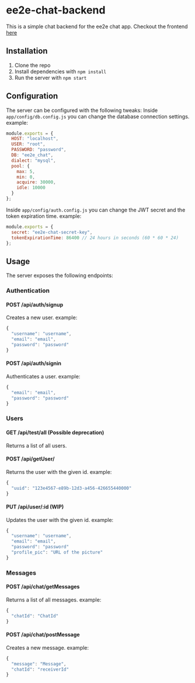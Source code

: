 # ee2e-chat-backend
This is a simple chat backend for the ee2e chat app.
Checkout the frontend [here](https://github.com/XaviFortes/ee2e-chat-frontend-vue)

## Installation
1. Clone the repo
2. Install dependencies with `npm install`
3. Run the server with `npm start`

## Configuration
The server can be configured with the following tweaks:
Inside `app/config/db.config.js` you can change the database connection settings.
example:
```javascript
module.exports = {
  HOST: "localhost",
  USER: "root",
  PASSWORD: "password",
  DB: "ee2e_chat",
  dialect: "mysql",
  pool: {
    max: 5,
    min: 0,
    acquire: 30000,
    idle: 10000
  }
};
```

Inside `app/config/auth.config.js` you can change the JWT secret and the token expiration time.
example:
```javascript
module.exports = {
  secret: "ee2e-chat-secret-key",
  tokenExpirationTime: 86400 // 24 hours in seconds (60 * 60 * 24)
};
```

## Usage
The server exposes the following endpoints:
### Authentication
#### POST /api/auth/signup
Creates a new user.
example:
```javascript
{
  "username": "username",
  "email": "email",
  "password": "password"
}
```

#### POST /api/auth/signin
Authenticates a user.
example:
```javascript
{
  "email": "email",
  "password": "password"
}
```

### Users
#### GET /api/test/all (Possible deprecation)
Returns a list of all users.

#### POST /api/getUser/
Returns the user with the given id.
example:
```javascript
{
  "uuid": "123e4567-e89b-12d3-a456-426655440000"
}
```

#### PUT /api/user/:id (WIP)
Updates the user with the given id.
example:
```javascript
{
  "username": "username",
  "email": "email",
  "password": "password"
  "profile_pic": "URL of the picture"
}
```
### Messages
#### POST /api/chat/getMessages
Returns a list of all messages.
example:
```javascript
{
  "chatId": "ChatId"
}
```
#### POST /api/chat/postMessage
Creates a new message.
example:
```javascript
{
  "message": "Message",
  "chatId": "receiverId"
}
```


